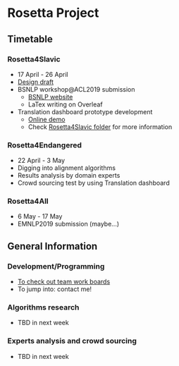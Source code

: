 # Rosetta Project
## Timetable
### Rosetta4Slavic
- 17 April - 26 April
- [Design draft](Rosetta4Slavic/info/Rosetta4Slavic-translation-dashboard-draft-v1.pdf)
- BSNLP workshop@ACL2019 submission
    - [BSNLP website](http://bsnlp.cs.helsinki.fi)
    - LaTex writing on Overleaf
- Translation dashboard prototype development
    - [Online demo](https://zzcoolj.github.io/garage/Rosetta4Slavic/translation-dashboard/)
    - Check [Rosetta4Slavic folder](Rosetta4Slavic/) for more information
### Rosetta4Endangered
- 22 April - 3 May
- Digging into alignment algorithms
- Results analysis by domain experts
- Crowd sourcing test by using Translation dashboard
### Rosetta4All
- 6 May - 17 May
- EMNLP2019 submission (maybe...)
## General Information
### Development/Programming
- [To check out team work boards](https://trello.com/b/LulZRg4T/rosetta4slavic)
- To jump into: contact me!
### Algorithms research
- TBD in next week
### Experts analysis and crowd sourcing
- TBD in next week